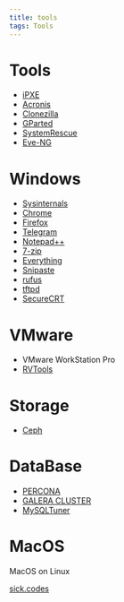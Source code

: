 ```yaml
---
title: tools
tags: Tools
---
```


<!--more-->

# Tools
- [iPXE](ipxe.org)
- [Acronis](https://www.acronis.com/en-us/articles/usb-boot/)
- [Clonezilla](https://clonezilla.org/)
- [GParted](https://gparted.org/)
- [SystemRescue](https://www.system-rescue.org/)
- [Eve-NG](https://www.eve-ng.net/index.php/download/)

# Windows
- [Sysinternals](http://www.sysinternals.com/)
- [Chrome](https://www.google.com/chrome/)
- [Firefox](https://www.mozilla.org/en-US/firefox/)
- [Telegram](https://telegram.org/)
- [Notepad++](https://notepad-plus-plus.org/downloads/)
- [7-zip](https://www.7-zip.org/)
- [Everything](https://www.voidtools.com/downloads/)
- [Snipaste](https://www.snipaste.com/)
- [rufus](https://rufus.ie/)
- [tftpd](http://tftpd32.jounin.net/tftpd32_download.html)
- [SecureCRT](https://www.vandyke.com/products/securecrt/)

# VMware
- VMware WorkStation Pro
- [RVTools](https://www.robware.net/rvtools/)

# Storage
- [Ceph](ceph.io)

# DataBase
- [PERCONA](https://www.percona.com/)
- [GALERA CLUSTER](https://galeracluster.com/)
- [MySQLTuner](https://github.com/major/MySQLTuner-perl)


# MacOS 
MacOS on Linux

[sick.codes](https://sick.codes/how-to-install-macos-virtual-machine-on-linux-arch-manjaro-catalina-mojave-or-high-sierra-xcode-working/)